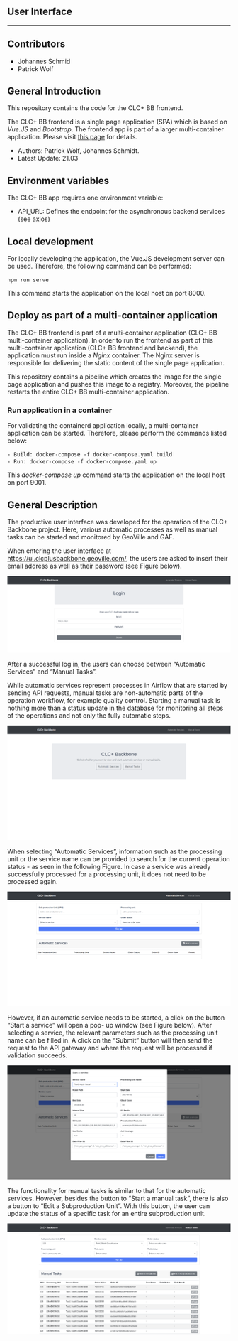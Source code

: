 ## User Interface

---

## Contributors
* Johannes Schmid
* Patrick Wolf


## General Introduction
This repository contains the code for the CLC+ BB frontend.  
  
The CLC+ BB frontend is a single page application (SPA) which is based on _Vue.JS_ and _Bootstrap_. The frontend app is 
part  of a larger multi-container application. Please visit [this page](https://bitbucket.org/geoville/workspace/projects/CLCPLUS) 
for details.

- Authors: Patrick Wolf, Johannes Schmidt.
- Latest Update: 21.03

## Environment variables
The CLC+ BB app requires one environment variable: 

- API_URL: Defines the endpoint for the asynchronous backend services (see axios)

## Local development
For locally developing the application, the Vue.JS development server can be used. Therefore, the following command can 
be performed:

```
npm run serve
```

This command starts the application on the local host on port 8000.

## Deploy as part of a multi-container application
The CLC+ BB frontend is part of a multi-container application (CLC+ BB multi-container application). In order to run the
frontend as part of  this multi-container application (CLC+ BB frontend and backend), the application must run inside a 
_Nginx_ container. The Nginx server is responsible for delivering the static content of the single page application.

This repository contains a pipeline which creates the image for the single page application and pushes this image to a 
registry. Moreover, the pipeline restarts the entire CLC+ BB multi-container application.  

### Run application in a container
For validating the containerd application locally, a multi-container application can be started. Therefore, please 
perform the commands listed below:

```
- Build: docker-compose -f docker-compose.yaml build
- Run: docker-compose -f docker-compose.yaml up
```

This _docker-compose up_ command starts the application on the local host on port 9001.

## General Description
The productive user interface was developed for the operation of the CLC+ Backbone project. Here, various
automatic processes as well as manual tasks can be started and monitored by GeoVille and GAF.

When entering the user interface at https://ui.clcplusbackbone.geoville.com/, the users are asked to insert
their email address as well as their password (see Figure below).

![alt text](docs/ui_image1.png)


After a successful log in, the users can choose between “Automatic Services” and “Manual Tasks”.

While automatic services represent processes in Airflow that are started by sending API requests, manual
tasks are non-automatic parts of the operation workflow, for example quality control. Starting a manual task
is nothing more than a status update in the database for monitoring all steps of the operations and not only
the fully automatic steps.

![alt text](docs/ui_image2.png)

When selecting “Automatic Services”, information such as the processing unit or the service name can be
provided to search for the current operation status - as seen in the following Figure. In case a service was
already successfully processed for a processing unit, it does not need to be processed again.

![alt text](docs/ui_image3.png)

However, if an automatic service needs to be started, a click on the button “Start a service” will open a pop-
up window (see Figure below). After selecting a service, the relevant parameters such as the processing unit name
can be filled in. A click on the “Submit” button will then send the request to the API gateway and where the
request will be processed if validation succeeds.

![alt text](docs/ui_image4.png)

The functionality for manual tasks is similar to that for the automatic services. However, besides the
button to “Start a manual task”, there is also a button to “Edit a Subproduction Unit”. With this
button, the user can update the status of a specific task for an entire subproduction unit.

![alt text](docs/ui_image5.png)

